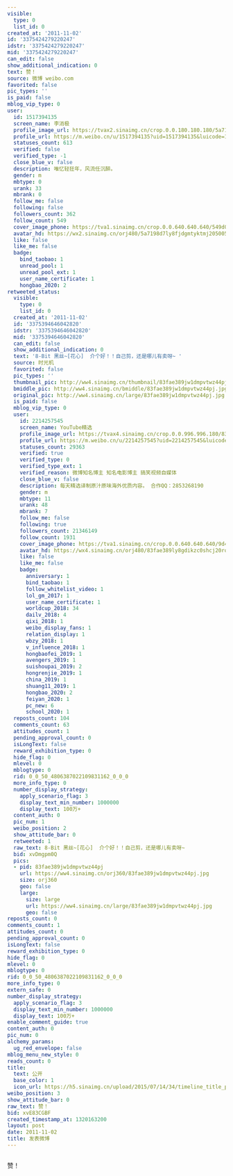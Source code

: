 ```yaml
---
visible:
  type: 0
  list_id: 0
created_at: '2011-11-02'
id: '3375424279220247'
idstr: '3375424279220247'
mid: '3375424279220247'
can_edit: false
show_additional_indication: 0
text: 赞！
source: 微博 weibo.com
favorited: false
pic_types: ''
is_paid: false
mblog_vip_type: 0
user:
  id: 1517394135
  screen_name: 李消极
  profile_image_url: https://tvax2.sinaimg.cn/crop.0.0.180.180.180/5a7198d7ly8fjdgmtyktmj20500500so.jpg?KID=imgbed,tva&Expires=1606399870&ssig=PELXGiQEZg
  profile_url: https://m.weibo.cn/u/1517394135?uid=1517394135&luicode=10000011&lfid=2304131517394135_-_WEIBO_SECOND_PROFILE_WEIBO
  statuses_count: 613
  verified: false
  verified_type: -1
  close_blue_v: false
  description: 唯忆轻狂年，风流任沉醉。
  gender: m
  mbtype: 0
  urank: 33
  mbrank: 0
  follow_me: false
  following: false
  followers_count: 362
  follow_count: 549
  cover_image_phone: https://tva1.sinaimg.cn/crop.0.0.640.640.640/549d0121tw1egm1kjly3jj20hs0hsq4f.jpg
  avatar_hd: https://wx2.sinaimg.cn/orj480/5a7198d7ly8fjdgmtyktmj20500500so.jpg
  like: false
  like_me: false
  badge:
    bind_taobao: 1
    unread_pool: 1
    unread_pool_ext: 1
    user_name_certificate: 1
    hongbao_2020: 2
retweeted_status:
  visible:
    type: 0
    list_id: 0
  created_at: '2011-11-02'
  id: '3375394646042820'
  idstr: '3375394646042820'
  mid: '3375394646042820'
  can_edit: false
  show_additional_indication: 0
  text: '8-Bit 黑丝~[花心]  介个好！！自己剪，还是哪儿有卖呀~ '
  source: 时光机
  favorited: false
  pic_types: ''
  thumbnail_pic: http://ww4.sinaimg.cn/thumbnail/83fae389jw1dmpvtwz44pj.jpg
  bmiddle_pic: http://ww4.sinaimg.cn/bmiddle/83fae389jw1dmpvtwz44pj.jpg
  original_pic: http://ww4.sinaimg.cn/large/83fae389jw1dmpvtwz44pj.jpg
  is_paid: false
  mblog_vip_type: 0
  user:
    id: 2214257545
    screen_name: YouTube精选
    profile_image_url: https://tvax4.sinaimg.cn/crop.0.0.996.996.180/83fae389ly8gdikzc0shcj20ro0rot9f.jpg?KID=imgbed,tva&Expires=1606399870&ssig=cuXqcawnb7
    profile_url: https://m.weibo.cn/u/2214257545?uid=2214257545&luicode=10000011&lfid=2304131517394135_-_WEIBO_SECOND_PROFILE_WEIBO
    statuses_count: 29363
    verified: true
    verified_type: 0
    verified_type_ext: 1
    verified_reason: 微博知名博主 知名电影博主 搞笑视频自媒体
    close_blue_v: false
    description: 每天精选译制原汁原味海外优质内容。 合作QQ：2853268190
    gender: m
    mbtype: 11
    urank: 48
    mbrank: 7
    follow_me: false
    following: true
    followers_count: 21346149
    follow_count: 1931
    cover_image_phone: https://tva1.sinaimg.cn/crop.0.0.640.640.640/9d44112bjw1f1xl1c10tuj20hs0hs0tw.jpg
    avatar_hd: https://wx4.sinaimg.cn/orj480/83fae389ly8gdikzc0shcj20ro0rot9f.jpg
    like: false
    like_me: false
    badge:
      anniversary: 1
      bind_taobao: 1
      follow_whitelist_video: 1
      lol_gm_2017: 1
      user_name_certificate: 1
      worldcup_2018: 34
      dailv_2018: 4
      qixi_2018: 1
      weibo_display_fans: 1
      relation_display: 1
      wbzy_2018: 1
      v_influence_2018: 1
      hongbaofei_2019: 1
      avengers_2019: 1
      suishoupai_2019: 2
      hongrenjie_2019: 1
      china_2019: 1
      shuang11_2019: 1
      hongbao_2020: 2
      feiyan_2020: 1
      pc_new: 6
      school_2020: 1
  reposts_count: 104
  comments_count: 63
  attitudes_count: 1
  pending_approval_count: 0
  isLongText: false
  reward_exhibition_type: 0
  hide_flag: 0
  mlevel: 0
  mblogtype: 0
  rid: 0_0_50_4806387022109831162_0_0_0
  more_info_type: 0
  number_display_strategy:
    apply_scenario_flag: 3
    display_text_min_number: 1000000
    display_text: 100万+
  content_auth: 0
  pic_num: 1
  weibo_position: 2
  show_attitude_bar: 0
  retweeted: 1
  raw_text: 8-Bit 黑丝~[花心]  介个好！！自己剪，还是哪儿有卖呀~ ​​​
  bid: xvDmgpm0Q
  pics:
  - pid: 83fae389jw1dmpvtwz44pj
    url: https://ww4.sinaimg.cn/orj360/83fae389jw1dmpvtwz44pj.jpg
    size: orj360
    geo: false
    large:
      size: large
      url: https://ww4.sinaimg.cn/large/83fae389jw1dmpvtwz44pj.jpg
      geo: false
reposts_count: 0
comments_count: 1
attitudes_count: 0
pending_approval_count: 0
isLongText: false
reward_exhibition_type: 0
hide_flag: 0
mlevel: 0
mblogtype: 0
rid: 0_0_50_4806387022109831162_0_0_0
more_info_type: 0
extern_safe: 0
number_display_strategy:
  apply_scenario_flag: 3
  display_text_min_number: 1000000
  display_text: 100万+
enable_comment_guide: true
content_auth: 0
pic_num: 0
alchemy_params:
  ug_red_envelope: false
mblog_menu_new_style: 0
reads_count: 0
title:
  text: 公开
  base_color: 1
  icon_url: https://h5.sinaimg.cn/upload/2015/07/14/34/timeline_title_public_default.png
weibo_position: 3
show_attitude_bar: 0
raw_text: 赞！
bid: xvE83CGBF
created_timestamp_at: 1320163200
layout: post
date: 2011-11-02
title: 发表微博
---
```


![]()

赞！

